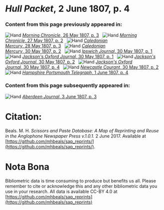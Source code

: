 # *Hull Packet*, 2 June 1807, p. 4  
  
### Content from this page previously appeared in:  
![Hand](http://scissorsandpaste.net/wp-content/uploads/2017/06/smallhandpointer.png) [*Morning Chronicle*, 26 May 1807, p. 3](https://mhbeals.github.io/sap_html/Morning-Chronicle/Morning-Chronicle-26-May-1807-p-3)  
![Hand](http://scissorsandpaste.net/wp-content/uploads/2017/06/smallhandpointer.png) [*Morning Chronicle*, 27 May 1807, p. 2](https://mhbeals.github.io/sap_html/Morning-Chronicle/Morning-Chronicle-27-May-1807-p-2)  
![Hand](http://scissorsandpaste.net/wp-content/uploads/2017/06/smallhandpointer.png) [*Caledonian Mercury*, 28 May 1807, p. 3](https://mhbeals.github.io/sap_html/Caledonian-Mercury/Caledonian-Mercury-28-May-1807-p-3)  
![Hand](http://scissorsandpaste.net/wp-content/uploads/2017/06/smallhandpointer.png) [*Caledonian Mercury*, 30 May 1807, p. 2](https://mhbeals.github.io/sap_html/Caledonian-Mercury/Caledonian-Mercury-30-May-1807-p-2)  
![Hand](http://scissorsandpaste.net/wp-content/uploads/2017/06/smallhandpointer.png) [*Ipswich Journal*, 30 May 1807, p. 1](https://mhbeals.github.io/sap_html/Ipswich-Journal/Ipswich-Journal-30-May-1807-p-1)  
![Hand](http://scissorsandpaste.net/wp-content/uploads/2017/06/smallhandpointer.png) [*Jackson's Oxford Journal*, 30 May 1807, p. 1](https://mhbeals.github.io/sap_html/Jackson's-Oxford-Journal/Jackson's-Oxford-Journal-30-May-1807-p-1)  
![Hand](http://scissorsandpaste.net/wp-content/uploads/2017/06/smallhandpointer.png) [*Jackson's Oxford Journal*, 30 May 1807, p. 2](https://mhbeals.github.io/sap_html/Jackson's-Oxford-Journal/Jackson's-Oxford-Journal-30-May-1807-p-2)  
![Hand](http://scissorsandpaste.net/wp-content/uploads/2017/06/smallhandpointer.png) [*Jackson's Oxford Journal*, 30 May 1807, p. 4](https://mhbeals.github.io/sap_html/Jackson's-Oxford-Journal/Jackson's-Oxford-Journal-30-May-1807-p-4)  
![Hand](http://scissorsandpaste.net/wp-content/uploads/2017/06/smallhandpointer.png) [*Newcastle Courant*, 30 May 1807, p. 2](https://mhbeals.github.io/sap_html/Newcastle-Courant/Newcastle-Courant-30-May-1807-p-2)  
![Hand](http://scissorsandpaste.net/wp-content/uploads/2017/06/smallhandpointer.png) [*Hampshire Portsmouth Telegraph*, 1 June 1807, p. 4](https://mhbeals.github.io/sap_html/Hampshire-Portsmouth-Telegraph/Hampshire-Portsmouth-Telegraph-1-June-1807-p-4)  
  
### Content from this page subsequently appeared in:  
![Hand](http://scissorsandpaste.net/wp-content/uploads/2017/06/smallhandpointer.png) [*Aberdeen Journal*, 3 June 1807, p. 3](https://mhbeals.github.io/sap_html/Aberdeen-Journal/Aberdeen-Journal-3-June-1807-p-3)  


# Citation: 

Beals. M. H. *Scissors and Paste Database: A Map of Reprinting and Reuse in the Anglophone Newspaper Press v.1.0.1.* 2 June 2017. Available at [https://github.com/mhbeals/sap_reprints/](https://github.com/mhbeals/sap_reprints/). 

# Nota Bona

Bibliometric data is time consuming to produce but benefits us all. Please remember to cite or acknowledge this and any other bibliometric data you use in your research. All data is available CC-BY 4.0 at [https://github.com/mhbeals/sap_reprints](https://github.com/mhbeals/sap_reprints)